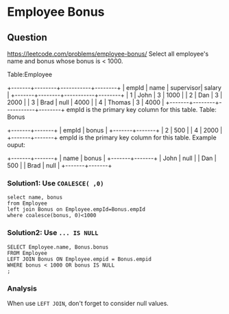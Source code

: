 # Employee Bonus
## Question
https://leetcode.com/problems/employee-bonus/
Select all employee's name and bonus whose bonus is < 1000.

Table:Employee

+-------+--------+-----------+--------+
| empId |  name  | supervisor| salary |
+-------+--------+-----------+--------+
|   1   | John   |  3        | 1000   |
|   2   | Dan    |  3        | 2000   |
|   3   | Brad   |  null     | 4000   |
|   4   | Thomas |  3        | 4000   |
+-------+--------+-----------+--------+
empId is the primary key column for this table.
Table: Bonus

+-------+-------+
| empId | bonus |
+-------+-------+
| 2     | 500   |
| 4     | 2000  |
+-------+-------+
empId is the primary key column for this table.
Example ouput:

+-------+-------+
| name  | bonus |
+-------+-------+
| John  | null  |
| Dan   | 500   |
| Brad  | null  |
+-------+-------+

### Solution1: Use ```COALESCE( ,0)```
```
select name, bonus
from Employee
left join Bonus on Employee.empId=Bonus.empId
where coalesce(bonus, 0)<1000
```
### Solution2: Use ```... IS NULL```
```
SELECT Employee.name, Bonus.bonus
FROM Employee
LEFT JOIN Bonus ON Employee.empid = Bonus.empid
WHERE bonus < 1000 OR bonus IS NULL
;
```
### Analysis
When use ```LEFT JOIN```, don't forget to consider null values.
